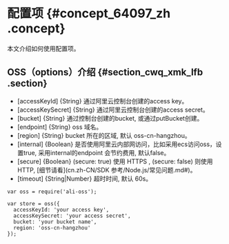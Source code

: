 # 配置项 {#concept_64097_zh .concept}

本文介绍如何使用配置项。

## OSS（options）介绍 {#section_cwq_xmk_lfb .section}

-   \[accessKeyId\] \{String\} 通过阿里云控制台创建的access key。
-   \[accessKeySecret\] \{String\} 通过阿里云控制台创建的access secret。
-   \[bucket\] \{String\} 通过控制台创建的bucket, 或通过putBucket创建。
-   \[endpoint\] \{String\} oss 域名。
-   \[region\] \{String\} bucket 所在的区域, 默认 oss-cn-hangzhou。
-   \[internal\] \{Boolean\} 是否使用阿里云内部网访问，比如采用ecs访问oss，设置true, 采用internal的endpoint 会节约费用, 默认false。
-   \[secure\] \{Boolean\} \(secure: true\) 使用 HTTPS , \(secure: false\) 则使用 HTTP, [细节请看](cn.zh-CN/SDK 参考/Node.js/常见问题.md#)。
-   \[timeout\] \{String|Number\} 超时时间, 默认 60s。

```
var oss = require('ali-oss');

var store = oss({
  accessKeyId: 'your access key',
  accessKeySecret: 'your access secret',
  bucket: 'your bucket name',
  region: 'oss-cn-hangzhou'
});

```

